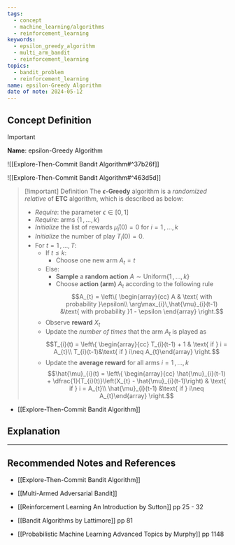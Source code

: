 ```yaml
---
tags:
  - concept
  - machine_learning/algorithms
  - reinforcement_learning
keywords:
  - epsilon_greedy_algorithm
  - multi_arm_bandit
  - reinforcement_learning
topics:
  - bandit_problem
  - reinforcement_learning
name: epsilon-Greedy Algorithm
date of note: 2024-05-12
---
```


## Concept Definition

>[!important]
>**Name**: epsilon-Greedy Algorithm

![[Explore-Then-Commit Bandit Algorithm#^37b26f]]

![[Explore-Then-Commit Bandit Algorithm#^463d5d]]


>[!important] Definition
>The **$\epsilon$-Greedy** algorithm is a *randomized relative* of **ETC** algorithm, which is described as below:
>- *Require*: the parameter $\epsilon\in [0,1]$
>- *Require*: arms $\{ 1 \,{,}\ldots{,}\, k\}$
>- *Initialize* the list of rewards $\hat{\mu}_{i}(0)=0$ for $i=1\,{,}\ldots{,}\,k$
>- *Initialize* the number of play $T_{i}(0) = 0$.
>- For $t=1\,{,}\ldots{,}\,T$:
>	- If $t \le k$:
>		- Choose one new arm $A_{t} = t$
>	- Else:
>		- **Sample** a **random action** $A \sim \text{Uniform}\{ 1\,{,}\ldots{,}\, k\}$
>		- Choose **action (arm)**  $A_{t}$  according to the following rule $$A_{t} = \left\{ \begin{array}{cc} A & \text{ with probability }\epsilon\\ \arg\max_{i}\,\hat{\mu}_{i}(t-1) &\text{ with probability }1 - \epsilon \end{array} \right.$$
>	- Observe **reward** $X_{t}$
>	- Update the *number of times* that the arm $A_{t}$ is played as $$T_{i}(t)  = \left\{ \begin{array}{cc} T_{i}(t-1) + 1 & \text{ if } i = A_{t}\\ T_{i}(t-1)&\text{ if } i\neq A_{t}\end{array} \right.$$
>	- Update the **average reward** for all arms $i=1\,{,}\ldots{,}\,k$ $$\hat{\mu}_{i}(t)  = \left\{ \begin{array}{cc} \hat{\mu}_{i}(t-1) + \dfrac{1}{T_{i}(t)}\left(X_{t} - \hat{\mu}_{i}(t-1)\right) & \text{ if } i = A_{t}\\ \hat{\mu}_{i}(t-1) &\text{ if } i\neq A_{t}\end{array} \right.$$

- [[Explore-Then-Commit Bandit Algorithm]]



## Explanation





-----------
##  Recommended Notes and References


- [[Explore-Then-Commit Bandit Algorithm]]
- [[Multi-Armed Adversarial Bandit]]




- [[Reinforcement Learning An Introduction by Sutton]] pp 25 - 32
- [[Bandit Algorithms by Lattimore]] pp 81
- [[Probabilistic Machine Learning Advanced Topics by Murphy]] pp 1148
